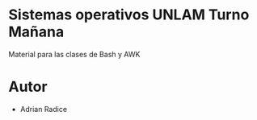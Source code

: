 # Sistemas operativos UNLAM Turno Mañana

Material para las clases de Bash y AWK

# Autor
* Adrian Radice
